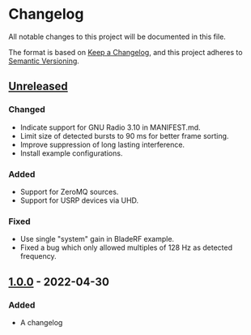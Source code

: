 # Changelog
All notable changes to this project will be documented in this file.

The format is based on [Keep a Changelog](https://keepachangelog.com/en/1.0.0/),
and this project adheres to [Semantic Versioning](https://semver.org/spec/v2.0.0.html).

## [Unreleased]
### Changed
- Indicate support for GNU Radio 3.10 in MANIFEST.md.
- Limit size of detected bursts to 90 ms for better frame sorting.
- Improve suppression of long lasting interference.
- Install example configurations.

### Added
- Support for ZeroMQ sources.
- Support for USRP devices via UHD.

### Fixed
- Use single "system" gain in BladeRF example.
- Fixed a bug which only allowed multiples of 128 Hz as detected frequency.

## [1.0.0] - 2022-04-30
### Added
- A changelog

[Unreleased]: https://github.com/muccc/gr-iridium/compare/v1.0.0...HEAD
[1.0.0]: https://github.com/muccc/gr-iridium/releases/tag/v1.0.0
